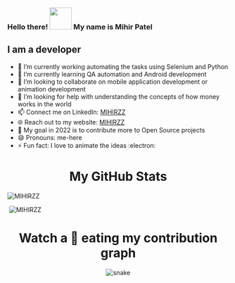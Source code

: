 ### Hello there! <img src="https://github.com/mitul3737/mitul3737/blob/main/Wave.gif" height="50px" width="50px"> My name is Mihir Patel

<!--
**MIHIRZZ/MIHIRZZ** is a ✨ _special_ ✨ repository because its `README.md` (this file) appears on your GitHub profile.
-->

## I am a developer

- 🔭 I’m currently working automating the tasks using Selenium and Python
- 🌱 I’m currently learning QA automation and Android development
- 👯 I’m looking to collaborate on mobile application development or animation development
- 🤔 I’m looking for help with understanding the concepts of how money works in the world
- 📫 Connect me on LinkedIn: [MIHIRZZ][LinkenIN]
- 🌐 Reach out to my website: [MIHIRZZ][website]
- 🥅 My goal in 2022 is to contribute more to Open Source projects    
- 😄 Pronouns: me-here
- ⚡ Fun fact: I love to animate the ideas :electron:

[website]: https://sites.google.com/view/mihirzz/home
[LinkenIN]: https://www.linkedin.com/in/mihirzz/

<h1 align = 'Center'>My GitHub Stats</h1>
<p><img src="https://github-readme-stats.vercel.app/api/top-langs?username=MIHIRZZ&show_icons=true&locale=en&layout=compact" alt="MIHIRZZ" /></p>
<p>&nbsp;<img src="https://github-readme-stats.vercel.app/api?username=MIHIRZZ&show_icons=true&locale=en" alt="MIHIRZZ" /></p>
<p align="center">

<h1 align = 'Center'>Watch a 🐍 eating my contribution graph</h1>
<p align="center">
  <img src="https://github.com/sakshiisaxena/sakshiisaxena/blob/output/github-contribution-grid-snake.svg" alt="snake"></center>
</p>
